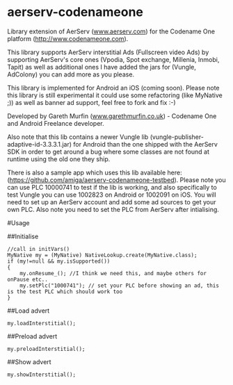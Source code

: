 # aerserv-codenameone

Library extension of AerServ (www.aerserv.com) for the Codename One platform (http://www.codenameone.com).

This library supports AerServ interstitial Ads (Fullscreen video Ads) by supporting AerServ's core ones (Vpodia, Spot exchange, Millenia, Inmobi, Tapit) as well as additional ones I have added the jars for (Vungle, AdColony) you can add more as you please.

This library is implemented for Android an iOS (coming soon). Please note this library is still experimental it could use some refactoring (like MyNative ;)) as well as banner ad support, feel free to fork and fix :-)

Developed by Gareth Murfin (www.garethmurfin.co.uk) - Codename One and Android Freelance developer.

Also note that this lib contains a newer Vungle lib (vungle-publisher-adaptive-id-3.3.3.1.jar) for Android than the one shipped with the AerServ SDK in order to get around a bug where some classes are not found at runtime using the old one they ship. 

There is also a sample app which uses this lib available here: (https://github.com/amiga/aerserv-codenameone-testbed). Please note you can use PLC 10000741 to test if the lib is working, and also specifically to test Vungle you can use 1002823 on Android or 1002091 on iOS. You will need to set up an AerServ account and add some ad sources to get your own PLC. Also note you need to set the PLC from AerServ after intialising.

#Usage

##Initialise 

```
//call in initVars()
MyNative my = (MyNative) NativeLookup.create(MyNative.class);
if (my!=null && my.isSupported())
{           
    my.onResume_(); //I think we need this, and maybe others for onPause etc..
    my.setPlc("1000741"); // set your PLC before showing an ad, this is the test PLC which should work too
}
```

##Load advert
```
my.loadInterstitial();
```


##Preload advert
```
my.preloadInterstitial();
```


##Show advert
```
my.showInterstitial();
```